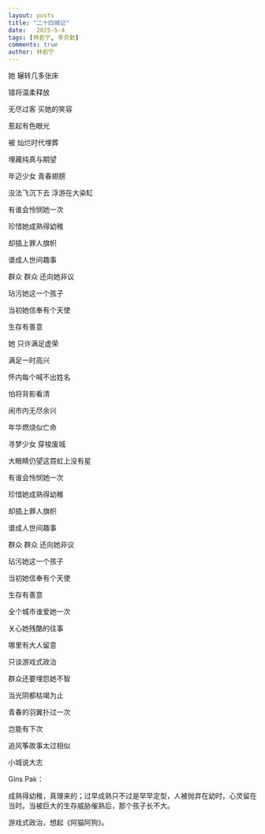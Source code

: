 ```yaml
---
layout: posts
title: "二十四城记"
date:   2025-5-4
tags: [林若宁, 李克勤]
comments: true
author: 林若宁
---
```


她 辗转几多张床

错将温柔释放

无尽过客 买她的笑容

惹起有色眼光

被 灿烂时代埋葬

埋藏纯真与期望

年迈少女 青春翅膀

没法飞沉下去 浮游在大染缸

有谁会怜悯她一次

珍惜她成熟得幼稚

却插上罪人旗帜

谱成人世间趣事

群众 群众 还向她非议

玷污她这一个孩子

当初她信奉有个天使

生存有善意

她 只许满足虚荣

满足一时高兴

怀内每个喊不出姓名

怕将背影看清

闹市内无尽余兴

年华燃烧似亡命

寻梦少女 穿梭废城

大眼睛仍望这霓虹上没有星

有谁会怜悯她一次

珍惜她成熟得幼稚

却插上罪人旗帜

谱成人世间趣事

群众 群众 还向她非议

玷污她这一个孩子

当初她信奉有个天使

生存有善意

全个城市谁爱她一次

关心她残酷的往事

哪里有大人留意

只谈游戏式政治

群众还要埋怨她不智

当光阴都枯竭为止

青春的羽翼扑过一次

岂能有下次

追风筝故事太过相似

小城说大志

Gins Pak：

成熟得幼稚，真理来的；过早成熟只不过是早早定型，人被抛弃在幼时，心灵留在当时。当被巨大的生存威胁催熟后，那个孩子长不大。

游戏式政治，想起《阿猫阿狗》。
